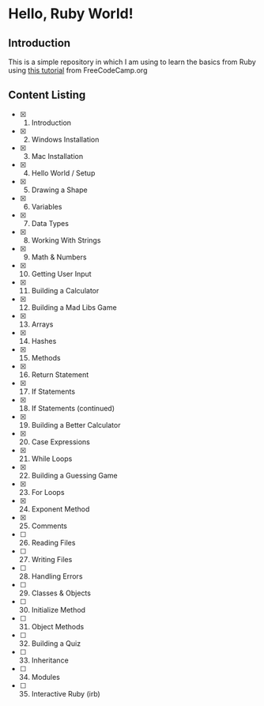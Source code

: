 # Hello, Ruby World!

## Introduction

This is a simple repository in which I am using to learn the basics from Ruby using [this tutorial](https://www.youtube.com/watch?v=t_ispmWmdjY) from FreeCodeCamp.org

## Content Listing

- [x] 1. Introduction
- [x] 2. Windows Installation
- [x] 3. Mac Installation
- [x] 4. Hello World / Setup
- [x] 5. Drawing a Shape
- [x] 6. Variables
- [x] 7. Data Types
- [x] 8. Working With Strings
- [x] 9. Math & Numbers
- [x] 10. Getting User Input
- [x] 11. Building a Calculator
- [x] 12. Building a Mad Libs Game
- [x] 13. Arrays
- [x] 14. Hashes
- [x] 15. Methods
- [x] 16. Return Statement
- [x] 17. If Statements
- [x] 18. If Statements (continued)
- [x] 19. Building a Better Calculator
- [x] 20. Case Expressions
- [x] 21. While Loops
- [x] 22. Building a Guessing Game
- [x] 23. For Loops
- [x] 24. Exponent Method
- [x] 25. Comments
- [ ] 26. Reading Files
- [ ] 27. Writing Files
- [ ] 28. Handling Errors
- [ ] 29. Classes & Objects
- [ ] 30. Initialize Method
- [ ] 31. Object Methods
- [ ] 32. Building a Quiz
- [ ] 33. Inheritance
- [ ] 34. Modules
- [ ] 35. Interactive Ruby (irb)

